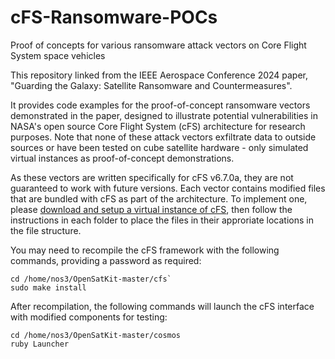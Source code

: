 # cFS-Ransomware-POCs
Proof of concepts for various ransomware attack vectors on Core Flight System space vehicles 

This repository linked from the IEEE Aerospace Conference 2024 paper, "Guarding the Galaxy: Satellite Ransomware and Countermeasures".

It provides code examples for the proof-of-concept ransomware vectors demonstrated in the paper, designed to illustrate potential vulnerabilities in NASA's open source Core Flight System (cFS) architecture for research purposes. Note that none of these attack vectors exfiltrate data to outside sources or have been tested on cube satellite hardware - only simulated virtual instances as proof-of-concept demonstrations.

As these vectors are written specifically for cFS v6.7.0a, they are not guaranteed to work with future versions. Each vector contains modified files that are bundled with cFS as part of the architecture. To implement one, please [download and setup a virtual instance of cFS](https://github.com/nasa/cFS), then follow the instructions in each folder to place the files in their approriate locations in the file structure.

You may need to recompile the cFS framework with the following commands, providing a password as required:

```
cd /home/nos3/OpenSatKit-master/cfs`
sudo make install
```

After recompilation, the following commands will launch the cFS interface with modified components for testing:

```
cd /home/nos3/OpenSatKit-master/cosmos
ruby Launcher
```
